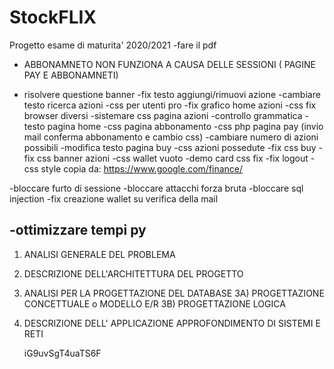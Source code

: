# StockFLIX

Progetto esame di maturita' 2020/2021
-fare il pdf

- ABBONAMNETO NON FUNZIONA A CAUSA DELLE SESSIONI ( PAGINE PAY E ABBONAMNETI)

- risolvere questione banner
  -fix testo aggiungi/rimuovi azione
  -cambiare testo ricerca azioni
  -css per utenti pro
  -fix grafico home azioni
  -css fix browser diversi
  -sistemare css pagina azioni
  -controllo grammatica
  -testo pagina home
  -css pagina abbonamento
  -css php pagina pay (invio mail conferma abbonamento e cambio css)
  -cambiare numero di azioni possibili
  -modifica testo pagina buy
  -css azioni possedute
  -fix css buy
  -fix css banner azioni
  -css wallet vuoto
  -demo card css fix
  -fix logout
  -css style copia da: https://www.google.com/finance/

-bloccare furto di sessione
-bloccare attacchi forza bruta
-bloccare sql injection
-fix creazione wallet su verifica della mail

## -ottimizzare tempi py

1. ANALISI GENERALE DEL PROBLEMA
2. DESCRIZIONE DELL'ARCHITETTURA DEL PROGETTO
3. ANALISI PER LA PROGETTAZIONE DEL DATABASE
   3A) PROGETTAZIONE CONCETTUALE o MODELLO E/R
   3B) PROGETTAZIONE LOGICA
4. DESCRIZIONE DELL' APPLICAZIONE <progetto di una parte significativa in php>
   APPROFONDIMENTO DI SISTEMI E RETI

   iG9uvSgT4uaTS6F

    <!-- BANNER AZIONI -->
    <div class="banners-container">
        <div class="banners">
            <div class="banner <?php echo $_SESSION['type'] ?>">
                <div class="banner-icon">
                    <i class="fas <?php echo $_SESSION['icon'] ?>"></i>
                </div>
                <div class="banner-message"><?php echo $_SESSION['txt'] ?></div>
            </div>
        </div>
    </div>
    <!-- BANNER AZIONI -->
